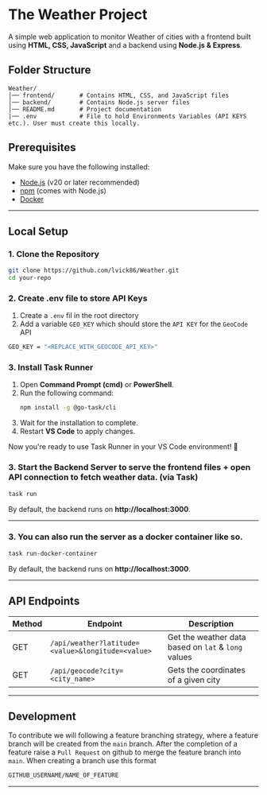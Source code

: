 # The Weather Project

A simple web application to monitor Weather of cities with a frontend built using **HTML, CSS, JavaScript** and a backend using **Node.js & Express**.

## Folder Structure
```
Weather/
│── frontend/       # Contains HTML, CSS, and JavaScript files
│── backend/        # Contains Node.js server files
│── README.md       # Project documentation
|── .env            # File to hold Environments Variables (API KEYS etc.). User must create this locally.
```

## Prerequisites
Make sure you have the following installed:
- [Node.js](https://nodejs.org/) (v20 or later recommended)
- [npm](https://www.npmjs.com/) (comes with Node.js)
- [Docker](https://docs.docker.com/get-started/get-docker/)

---

## Local Setup
### 1. Clone the Repository
```sh
git clone https://github.com/lvick86/Weather.git
cd your-repo
```

### 2. Create .env file to store API Keys
1. Create a `.env` fil in the root directory
2. Add a variable `GEO_KEY` which should store the `API KEY` for the `GeoCode` API
```sh
GEO_KEY = "<REPLACE_WITH_GEOCODE_API_KEY>"
```

### 3. Install Task Runner 

1. Open **Command Prompt (cmd)** or **PowerShell**.
2. Run the following command:
   ```sh
   npm install -g @go-task/cli
   ```
3. Wait for the installation to complete.
4. Restart **VS Code** to apply changes.

Now you're ready to use Task Runner in your VS Code environment! 🚀


### 3. Start the Backend Server to serve the frontend files + open API connection to fetch weather data. (via Task)
```sh
task run
```
By default, the backend runs on **http://localhost:3000**.

---

### 3. You can also run the server as a docker container like so.
```sh
task run-docker-container
```
By default, the backend runs on **http://localhost:3000**.

---

## API Endpoints
| Method | Endpoint         | Description         |
|--------|----------------|--------------------|
| GET    | `/api/weather?latitude=<value>&longitude=<value>`    | Get the weather data based on `lat` & `long` values |
| GET    | `/api/geocode?city=<city_name>`    | Gets the coordinates of a given city

---

## Development
To contribute we will following a feature branching strategy, where a feature branch will be created from the `main` branch. After the completion of a feature raise a `Pull Request` on github to merge the feature branch into `main`. When creating a branch use this format

```sh
GITHUB_USERNAME/NAME_OF_FEATURE
```
---
